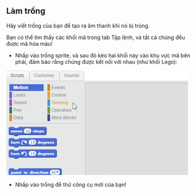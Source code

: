 ## Làm trống

Hãy viết trống của bạn để tạo ra âm thanh khi nó bị trúng.

Bạn có thể tìm thấy các khối mã trong tab Tập lệnh, và tất cả chúng đều được mã hóa màu!

+ Nhấp vào trống sprite, và sau đó kéo hai khối này vào khu vực mã bên phải, đảm bảo rằng chúng được kết nối với nhau (như khối Lego):

![ảnh chụp màn hình](images/connect-block.gif)

+ Nhấp vào trống để thử công cụ mới của bạn!